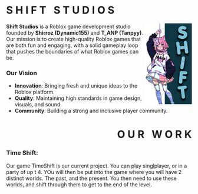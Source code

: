 <div class="shift-studios">
  <h1 align="left"><strong>S H I F T &nbsp; S T U D I O S</strong></h1>
</div>

<img align="right" src="assets/shiftVerticalAnime.png" height="220px"/> 

**Shift Studios** is a Roblox game development studio founded by **Shirroz (Dynamic155)** and **T_ANP (Tanpyy)**. Our mission is to
create high-quality Roblox games that are both fun and engaging, with a solid gameplay loop that pushes the boundaries
of what Roblox games can be.

### Our Vision
- **Innovation**: Bringing fresh and unique ideas to the Roblox platform.
- **Quality**: Maintaining high standards in game design, visuals, and sound.
- **Community**: Building a strong and inclusive player community.

<div class="our-work">
  <h1 align="right"><strong>O U R &nbsp; W O R K</strong></h1>
</div>

### Time Shift:
Our game TimeShift is our current project. You can play singlplayer, or in a party of up t 4. YOu will then be put into the game where you will have 2 distinct worlds. The past, and the present. You then need to use these worlds, and shift through them to get to the end of the level.
